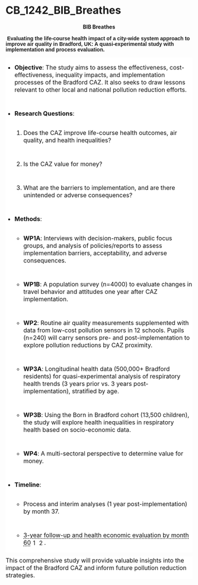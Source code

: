 # CB_1242_BIB_Breathes

<p style="text-align:center;"><strong>BIB Breathes</strong></p>
<p>&nbsp;<span style="font-family:&quot;Calibri&quot;,sans-serif;"><span style="line-height:107%;"><strong>Evaluating the life-course health impact of a city-wide system approach to improve air quality in Bradford, UK: A quasi-experimental study with implementation and process evaluation.&nbsp;</strong></span></span></p>
<ul style="-webkit-text-stroke-width:0px;background-color:rgb(255, 255, 255);color:rgb(17, 17, 17);display:flex;flex-direction:column;font-family:-apple-system, Roboto, SegoeUI, &quot;Segoe UI&quot;, &quot;Helvetica Neue&quot;, Helvetica, &quot;Microsoft YaHei&quot;, &quot;Meiryo UI&quot;, Meiryo, &quot;Arial Unicode MS&quot;, sans-serif;font-size:16px;font-style:normal;font-variant-caps:normal;font-variant-ligatures:normal;font-weight:400;gap:12px;letter-spacing:normal;margin-bottom:0px;margin-right:0px;margin-top:12px;orphans:2;padding-inline-start:24px;text-align:start;text-decoration-color:initial;text-decoration-style:initial;text-decoration-thickness:initial;text-indent:0px;text-transform:none;white-space:normal;widows:2;word-spacing:0px;">
    <li>
        <p style="margin-left:0px;"><strong>Objective</strong>: The study aims to assess the effectiveness, cost-effectiveness, inequality impacts, and implementation processes of the Bradford CAZ. It also seeks to draw lessons relevant to other local and national pollution reduction efforts.</p>
    </li>
    <li>
        <p style="margin-left:0px;"><strong>Research Questions</strong>:</p>
        <ol style="display:flex;flex-direction:column;gap:12px;margin-bottom:0px;margin-right:0px;margin-top:12px;padding-inline-start:24px;">
            <li>
                <p style="margin-left:0px;">Does the CAZ improve life-course health outcomes, air quality, and health inequalities?</p>
            </li>
            <li>
                <p style="margin-left:0px;">Is the CAZ value for money?</p>
            </li>
            <li>
                <p style="margin-left:0px;">What are the barriers to implementation, and are there unintended or adverse consequences?</p>
            </li>
        </ol>
    </li>
    <li>
        <p style="margin-left:0px;"><strong>Methods</strong>:</p>
        <ul style="display:flex;flex-direction:column;gap:12px;margin-bottom:0px;margin-right:0px;margin-top:12px;padding-inline-start:24px;">
            <li>
                <p style="margin-left:0px;"><strong>WP1A</strong>: Interviews with decision-makers, public focus groups, and analysis of policies/reports to assess implementation barriers, acceptability, and adverse consequences.</p>
            </li>
            <li>
                <p style="margin-left:0px;"><strong>WP1B</strong>: A population survey (n=4000) to evaluate changes in travel behavior and attitudes one year after CAZ implementation.</p>
            </li>
            <li>
                <p style="margin-left:0px;"><strong>WP2</strong>: Routine air quality measurements supplemented with data from low-cost pollution sensors in 12 schools. Pupils (n=240) will carry sensors pre- and post-implementation to explore pollution reductions by CAZ proximity.</p>
            </li>
            <li>
                <p style="margin-left:0px;"><strong>WP3A</strong>: Longitudinal health data (500,000+ Bradford residents) for quasi-experimental analysis of respiratory health trends (3 years prior vs. 3 years post-implementation), stratified by age.</p>
            </li>
            <li>
                <p style="margin-left:0px;"><strong>WP3B</strong>: Using the Born in Bradford cohort (13,500 children), the study will explore health inequalities in respiratory health based on socio-economic data.</p>
            </li>
            <li>
                <p style="margin-left:0px;"><strong>WP4</strong>: A multi-sectoral perspective to determine value for money.</p>
            </li>
        </ul>
    </li>
    <li>
        <p style="margin-left:0px;"><strong>Timeline</strong>:</p>
        <ul style="display:flex;flex-direction:column;gap:12px;margin-bottom:0px;margin-right:0px;margin-top:12px;padding-inline-start:24px;">
            <li>
                <p style="margin-left:0px;">Process and interim analyses (1 year post-implementation) by month 37.</p>
            </li>
            <li>
                <p style="margin-left:0px;"><a class="tooltip-target" style="border-bottom:2px solid transparent;color:inherit;position:relative;text-decoration-color:var(--cib-color-foreground-neutral-tertiary);text-decoration-line:underline;text-decoration-style:dotted;text-underline-offset:3px;" target="_blank" rel="noopener noreferrer" href="https://www.fundingawards.nihr.ac.uk/award/NIHR128833" data-citationid="d79bed70-3cc2-a9c5-34b1-579e07dbcc5e-33-group" h="ID=SERP,5026.1">3-year follow-up and health economic evaluation by month 60</a><a class="ac-anchor sup-target" style="position:relative;" target="_blank" rel="noopener noreferrer" href="https://www.fundingawards.nihr.ac.uk/award/NIHR128833" data-citationid="d79bed70-3cc2-a9c5-34b1-579e07dbcc5e-31" aria-label="1: " h="ID=SERP,5026.1"><sup class="citation-sup" style="align-items:center;background-color:transparent;border-radius:var(--cib-border-radius-medium);border:1px solid var(--cib-color-stroke-neutral-secondary);color:var(--cib-color-foreground-accent-primary);display:inline-flex;font-size:var(--cib-type-caption2-strong-font-size);font-variation-settings:var(--cib-type-caption2-strong-font-variation-settings);font-weight:var(--cib-type-caption2-strong-font-weight);height:14px;justify-content:center;line-height:var(--cib-type-caption2-strong-line-height);margin:0px 2px;min-width:14px;outline:transparent solid 1px;position:relative;text-decoration-color:transparent;top:4px;vertical-align:top;">1</sup></a><a class="ac-anchor sup-target" style="position:relative;" target="_blank" rel="noopener noreferrer" href="https://ehjournal.biomedcentral.com/articles/10.1186/s12940-022-00942-z" data-citationid="d79bed70-3cc2-a9c5-34b1-579e07dbcc5e-33" aria-label="2: " h="ID=SERP,5026.1"><sup class="citation-sup" style="align-items:center;background-color:transparent;border-radius:var(--cib-border-radius-medium);border:1px solid var(--cib-color-stroke-neutral-secondary);color:var(--cib-color-foreground-accent-primary);display:inline-flex;font-size:var(--cib-type-caption2-strong-font-size);font-variation-settings:var(--cib-type-caption2-strong-font-variation-settings);font-weight:var(--cib-type-caption2-strong-font-weight);height:14px;justify-content:center;line-height:var(--cib-type-caption2-strong-line-height);margin:0px 2px;min-width:14px;outline:transparent solid 1px;position:relative;text-decoration-color:transparent;top:4px;vertical-align:top;">2</sup></a>.</p>
            </li>
        </ul>
    </li>
</ul>
<p style="-webkit-text-stroke-width:0px;background-color:rgb(255, 255, 255);color:rgb(17, 17, 17);font-family:-apple-system, Roboto, SegoeUI, &quot;Segoe UI&quot;, &quot;Helvetica Neue&quot;, Helvetica, &quot;Microsoft YaHei&quot;, &quot;Meiryo UI&quot;, Meiryo, &quot;Arial Unicode MS&quot;, sans-serif;font-size:16px;font-style:normal;font-variant-caps:normal;font-variant-ligatures:normal;font-variation-settings:var(--cib-type-body2-font-variation-settings);font-weight:400;letter-spacing:normal;line-height:var(--cib-type-body2-line-height);margin:12px 0px 0px;orphans:2;padding:0px;text-align:start;text-decoration-color:initial;text-decoration-style:initial;text-decoration-thickness:initial;text-indent:0px;text-transform:none;white-space:normal;widows:2;word-break:break-word;word-spacing:0px;">This comprehensive study will provide valuable insights into the impact of the Bradford CAZ and inform future pollution reduction strategies.</p>
<p>&nbsp;</p>
<p>&nbsp;</p>
<p>&nbsp;</p>
